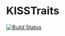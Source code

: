 # KISSTraits

[![Build Status](https://travis-ci.org/mauro3/KISSTraits.jl.svg?branch=master)](https://travis-ci.org/mauro3/KISSTraits.jl)
